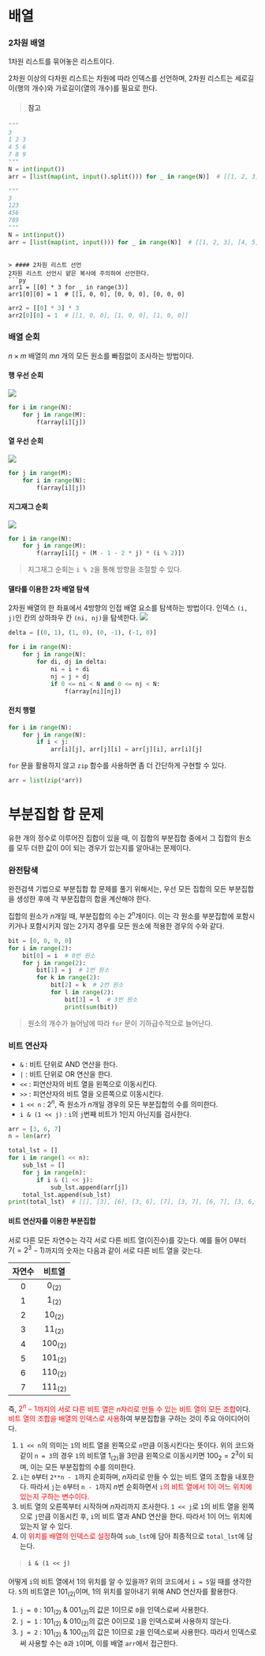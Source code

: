 # 배열
### 2차원 배열
1차원 리스트를 묶어놓은 리스트이다.

2차원 이상의 다차원 리스트는 차원에 따라 인덱스를 선언하며, 2차원 리스트는 세로길이(행의 개수)와 가로길이(열의 개수)를 필요로 한다.

> #### 참고
```py
"""
3
1 2 3
4 5 6
7 8 9
"""
N = int(input())
arr = [list(map(int, input().split())) for _ in range(N)]  # [[1, 2, 3], [4, 5, 6], [7, 8, 9]]
```
```py
"""
3
123
456
789
"""
N = int(input())
arr = [list(map(int, input())) for _ in range(N)]  # [[1, 2, 3], [4, 5, 6], [7, 8, 9]]
```
```

> #### 2차원 리스트 선언
2차원 리스트 선언시 얕은 복사에 주의하여 선언한다.
```py
arr1 = [[0] * 3 for _ in range(3)]
arr1[0][0] = 1  # [[1, 0, 0], [0, 0, 0], [0, 0, 0]
```
```py
arr2 = [[0] * 3] * 3
arr2[0][0] = 1  # [[1, 0, 0], [1, 0, 0], [1, 0, 0]]
```

### 배열 순회
$n\times m$ 배열의 $mn$ 개의 모든 원소를 빠짐없이 조사하는 방법이다.

#### 행 우선 순회
![](https://velog.velcdn.com/images/pyoung/post/fef52c90-3b04-4cd4-9280-5bace34f06fb/image.png)

```py
for i in range(N):
	for j in range(M):
		f(array[i][j])
```

#### 열 우선 순회
![](https://velog.velcdn.com/images/pyoung/post/5a0cd7f5-e539-420c-824a-319ac391e72c/image.png)
```py
for j in range(M):
	for i in range(N):
		f(array[i][j])
```

#### 지그재그 순회
![](https://velog.velcdn.com/images/pyoung/post/058c3100-4c92-4aad-8575-38f6b169ccc9/image.png)
```py
for i in range(N):
	for j in range(M):
		f(array[i][j + (M - 1 - 2 * j) * (i % 2)])
```

> 지그재그 순회는 `i % 2`을 통해 방향을 조절할 수 있다.

#### 델타를 이용한 2차 배열 탐색
2차원 배열의 한 좌표에서 4방향의 인접 배열 요소를 탐색하는 방법이다. 인덱스 `(i, j)`인 칸의 상하좌우 칸 `(ni, nj)`을 탐색한다.
![](https://velog.velcdn.com/images/pyoung/post/65df6207-0509-401f-a829-30b0e719e8b7/image.png)
```py
delta = [(0, 1), (1, 0), (0, -1), (-1, 0)]

for i in range(N):
	for j in range(N):
    	for di, dj in delta:
        	ni = i + di
            nj = j + dj
            if 0 <= ni < N and 0 <= nj < N:
            	f(array[ni][nj])
```

#### 전치 행렬
```py
for i in range(N):
	for j in range(N):
    	if i < j:
        	arr[i][j], arr[j][i] = arr[j][i], arr[i][j]
```
`for` 문을 활용하지 않고 `zip` 함수를 사용하면 좀 더 간단하게 구현할 수 있다.
```py
arr = list(zip(*arr))
```

# 부분집합 합 문제
유한 개의 정수로 이루어진 집합이 있을 때, 이 집합의 부분집합 중에서 그 집합의 원소를 모두 더한 값이 0이 되는 경우가 있는지를 알아내는 문제이다.

### 완전탐색
완전검색 기법으로 부분집합 합 문제를 풀기 위해서는, 우선 모든 집합의 모든 부분집합을 생성한 후에 각 부분집합의 합을 계산해야 한다.

집합의 원소가 $n$개일 때, 부분집합의 수는 $2^n$개이다. 이는 각 원소를 부분집합에 포함시키거나 포함시키지 않는 2가지 경우를 모든 원소에 적용한 경우의 수와 같다.
```py
bit = [0, 0, 0, 0]
for i in range(2):
	bit[0] = i  # 0번 원소
    for j in range(2):
    	bit[1] = j  # 1번 원소
        for k in range(2):
        	bit[2] = k  # 2번 원소
            for l in range(2):
            	bit[3] = l  # 3번 원소
                print(sum(bit))
```

> 원소의 개수가 늘어남에 따라 `for` 문이 기하급수적으로 늘어난다.

### 비트 연산자
- `&` : 비트 단위로 AND 연산을 한다.
- `|` : 비트 단위로 OR 연산을 한다.
- `<<` : 피연산자의 비트 열을 왼쪽으로 이동시킨다.
- `>>` : 피연산자의 비트 열을 오른쪽으로 이동시킨다.
- `1 << n` : $2^n$, 즉 원소가 $n$개일 경우의 모든 부분집합의 수를 의미한다.
- `i & (1 << j)` : `i`의 `j`번째 비트가 1인지 아닌지를 검사한다.

```py
arr = [3, 6, 7]
n = len(arr)

total_lst = []
for i in range(1 << n):
	sub_lst = []
    for j in range(n):
    	if i & (1 << j):
        	sub_lst.append(arr[j])
	total_lst.append(sub_lst)
print(total_lst)  # [[], [3], [6], [3, 6], [7], [3, 7], [6, 7], [3, 6, 7]]
```

#### 비트 연산자를 이용한 부분집합
서로 다른 모든 자연수는 각각 서로 다른 비트 열(이진수)를 갖는다. 예를 들어 $0$부터 $7(=2^3 - 1)$까지의 숫자는 다음과 같이 서로 다른 비트 열을 갖는다.

|자연수|비트열|
|:---:|:---:|
|$0$|$0_{(2)}$|
|$1$|$1_{(2)}$|
|$2$|$10_{(2)}$|
|$3$|$11_{(2)}$|
|$4$|$100_{(2)}$|
|$5$|$101_{(2)}$|
|$6$|$110_{(2)}$|
|$7$|$111_{(2)}$|

즉, <span style="color: red;">$2^n - 1$까지의 서로 다른 비트 열은 $n$자리로 만들 수 있는 비트 열의 모든 조합</span>이다. <span style="color: red;">비트 열의 조합을 배열의 인덱스로 사용</span>하여 부분집합을 구하는 것이 주요 아이디어이다.

1. `1 << n`의 의미는 `1`의 비트 열을 왼쪽으로 `n`만큼 이동시킨다는 뜻이다. 위의 코드와 같이 `n = 3`의 경우 `1`의 비트열 $1_{(2)}$을 3만큼 왼쪽으로 이동시키면 $100_{2} = 2^3$이 되며, 이는 모든 부분집합의 수를 의미한다.
2. `i`는 `0`부터 `2**n - 1`까지 순회하며, $n$자리로 만들 수 있는 비트 열의 조합을 내포한다. 따라서 `j`는 `0`부터 `n - 1`까지 $n$번 순회하면서 <span style="color: red;">`i`의 비트 열에서 $1$이 어느 위치에 있는지 구하는 변수이다.</span>
3. 비트 열의 오른쪽부터 시작하며 $n$자리까지 조사한다. `1 << j`로 `1`의 비트 열을 왼쪽으로 `j`만큼 이동시킨 후, `i`의 비트 열과 AND 연산을 한다. 따라서 $1$이 어느 위치에 있는지 알 수 있다.
4. 이 <span style="color: red;">위치를 배열의 인덱스로 설정</span>하여 `sub_lst`에 담아 최종적으로 `total_lst`에 담는다.

> #### `i & (1 << j)`
어떻게 `i`의 비트 열에서 $1$의 위치를 알 수 있을까? 위의 코드에서 `i = 5`일 때를 생각한다.
`5`의 비트열은 $101_{(2)}$이며, $1$의 위치를 알아내기 위해 AND 연산자를 활용한다.
1. `j = 0` : $101_{(2)}$ & $001_{(2)}$의 값은 1이므로 `0`을 인덱스로써 사용한다.
2. `j = 1` : $101_{(2)}$ & $010_{(2)}$의 값은 0이므로 `1`을 인덱스로써 사용하지 않는다.
3. `j = 2` : $101_{(2)}$ & $100_{(2)}$의 값은 1이므로 `2`을 인덱스로써 사용한다.
따라서 인덱스로써 사용할 수는 `0`과 `1`이며, 이를 배열 `arr`에서 접근한다.